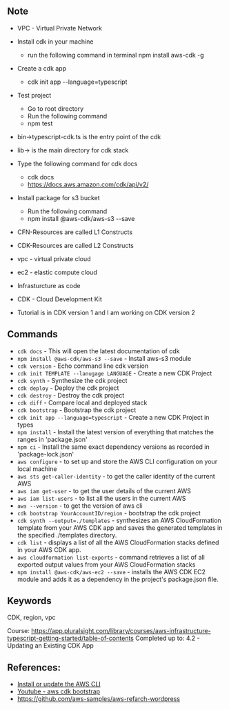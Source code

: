 ## Note
- VPC - Virtual Private Network
- Install cdk in your machine 
    - run the following command in terminal npm install aws-cdk -g 
- Create a cdk app
    - cdk init app --language=typescript

- Test project
    - Go to root directory
    - Run the following command
    - npm test

- bin->typescript-cdk.ts is the entry point of the cdk
- lib-> is the main directory for cdk stack
- Type the following command for cdk docs
    - cdk docs
    - https://docs.aws.amazon.com/cdk/api/v2/

- Install package for s3 bucket
    - Run the following command
    - npm install @aws-cdk/aws-s3 --save

- CFN-Resources are called L1 Constructs
- CDK-Resources are called L2 Constructs
- vpc - virtual private cloud
- ec2 - elastic compute cloud
- Infrasturcture as code
- CDK - Cloud Development Kit
- Tutorial is in CDK version 1 and I am working on CDK version 2

## Commands
- `cdk docs` - This will open the latest documentation of cdk
- `npm install @aws-cdk/aws-s3 --save` - Install aws-s3 module 
- `cdk version` - Echo command line cdk version
- `cdk init TEMPLATE --lanugage LANGUAGE` - Create a new CDK Project
- `cdk synth` - Synthesize the cdk project
- `cdk deploy` - Deploy the cdk project
- `cdk destroy` - Destroy the cdk project
- `cdk diff` - Compare local and deployed stack
- `cdk bootstrap` - Bootstrap the cdk project
- `cdk init app --language=typescript` - Create a new CDK Project in types
- `npm install` - Install the latest version of everything that matches the ranges in 'package.json'
- `npm ci` - Install the same exact dependency versions as recorded in 'package-lock.json'
- `aws configure` - to set up and store the AWS CLI configuration on your local machine
- `aws sts get-caller-identity` - to get the caller identity of the current AWS
- `aws iam get-user` - to get the user details of the current AWS
- `aws iam list-users` - to list all the users in the current AWS
- `aws --version` - to get the version of aws cli
- `cdk bootstrap YourAccountID/region` - bootstrap the cdk project
- `cdk synth --output=./templates` - synthesizes an AWS CloudFormation template from your AWS CDK app and saves the generated templates in the specified ./templates directory.
- `cdk list` - displays a list of all the AWS CloudFormation stacks defined in your AWS CDK app.
- `aws cloudformation list-exports` - command retrieves a list of all exported output values from your AWS CloudFormation stacks
- `npm install @aws-cdk/aws-ec2 --save` - installs the AWS CDK EC2 module and adds it as a dependency in the project's package.json file.





## Keywords
CDK, region, vpc

Course: https://app.pluralsight.com/library/courses/aws-infrastructure-typescript-getting-started/table-of-contents
Completed up to: 4.2 - Updating an Existing CDK App


## References:
* [Install or update the AWS CLI](https://docs.aws.amazon.com/cli/latest/userguide/getting-started-install.html#getting-started-install-instructions)
* [Youtube - aws cdk bootstrap](https://www.youtube.com/watch?v=98I8wk6S0FQ)
* https://github.com/aws-samples/aws-refarch-wordpress
